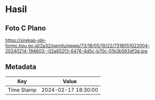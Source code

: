 # Hasil

## Foto C Plano

https://sirekap-obj-formc.kpu.go.id/2a32/pemilu/ppwp/73/18/05/10/22/7318051022004-20240214-194603--02a652f3-6476-4d5c-b70c-01b3b583df3d.jpg


## Metadata

| Key        | Value               |
| ---------- | ------------------- |
| Time Stamp | 2024-02-17 18:30:00 |



